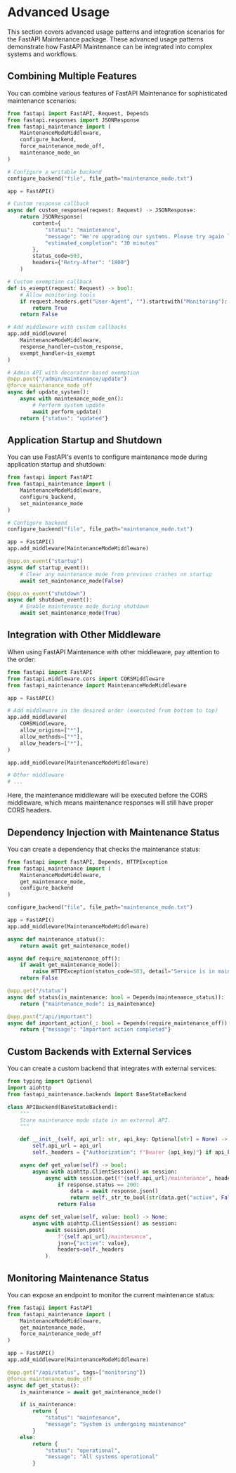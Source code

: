 # Advanced Usage

This section covers advanced usage patterns and integration scenarios for the FastAPI Maintenance package. These advanced usage patterns demonstrate how FastAPI Maintenance can be integrated into complex systems and workflows.

## Combining Multiple Features

You can combine various features of FastAPI Maintenance for sophisticated maintenance scenarios:

```python
from fastapi import FastAPI, Request, Depends
from fastapi.responses import JSONResponse
from fastapi_maintenance import (
    MaintenanceModeMiddleware,
    configure_backend,
    force_maintenance_mode_off,
    maintenance_mode_on
)

# Configure a writable backend
configure_backend("file", file_path="maintenance_mode.txt")

app = FastAPI()

# Custom response callback
async def custom_response(request: Request) -> JSONResponse:
    return JSONResponse(
        content={
            "status": "maintenance",
            "message": "We're upgrading our systems. Please try again later.",
            "estimated_completion": "30 minutes"
        },
        status_code=503,
        headers={"Retry-After": "1800"}
    )

# Custom exemption callback
def is_exempt(request: Request) -> bool:
    # Allow monitoring tools
    if request.headers.get("User-Agent", "").startswith("Monitoring"):
        return True
    return False

# Add middleware with custom callbacks
app.add_middleware(
    MaintenanceModeMiddleware,
    response_handler=custom_response,
    exempt_handler=is_exempt
)

# Admin API with decorator-based exemption
@app.post("/admin/maintenance/update")
@force_maintenance_mode_off
async def update_system():
    async with maintenance_mode_on():
        # Perform system update
        await perform_update()
    return {"status": "updated"}
```

## Application Startup and Shutdown

You can use FastAPI's events to configure maintenance mode during application startup and shutdown:

```python
from fastapi import FastAPI
from fastapi_maintenance import (
    MaintenanceModeMiddleware,
    configure_backend,
    set_maintenance_mode
)

# Configure backend
configure_backend("file", file_path="maintenance_mode.txt")

app = FastAPI()
app.add_middleware(MaintenanceModeMiddleware)

@app.on_event("startup")
async def startup_event():
    # Clear any maintenance mode from previous crashes on startup
    await set_maintenance_mode(False)

@app.on_event("shutdown")
async def shutdown_event():
    # Enable maintenance mode during shutdown
    await set_maintenance_mode(True)
```

## Integration with Other Middleware

When using FastAPI Maintenance with other middleware, pay attention to the order:

```python
from fastapi import FastAPI
from fastapi.middleware.cors import CORSMiddleware
from fastapi_maintenance import MaintenanceModeMiddleware

app = FastAPI()

# Add middleware in the desired order (executed from bottom to top)
app.add_middleware(
    CORSMiddleware,
    allow_origins=["*"],
    allow_methods=["*"],
    allow_headers=["*"],
)

app.add_middleware(MaintenanceModeMiddleware)

# Other middleware
# ...
```

Here, the maintenance middleware will be executed before the CORS middleware, which means maintenance responses will still have proper CORS headers.

## Dependency Injection with Maintenance Status

You can create a dependency that checks the maintenance status:

```python
from fastapi import FastAPI, Depends, HTTPException
from fastapi_maintenance import (
    MaintenanceModeMiddleware,
    get_maintenance_mode,
    configure_backend
)

configure_backend("file", file_path="maintenance_mode.txt")

app = FastAPI()
app.add_middleware(MaintenanceModeMiddleware)

async def maintenance_status():
    return await get_maintenance_mode()

async def require_maintenance_off():
    if await get_maintenance_mode():
        raise HTTPException(status_code=503, detail="Service is in maintenance mode")
    return False

@app.get("/status")
async def status(is_maintenance: bool = Depends(maintenance_status)):
    return {"maintenance_mode": is_maintenance}

@app.post("/api/important")
async def important_action(_: bool = Depends(require_maintenance_off)):
    return {"message": "Important action completed"}
```

## Custom Backends with External Services

You can create a custom backend that integrates with external services:

```python
from typing import Optional
import aiohttp
from fastapi_maintenance.backends import BaseStateBackend

class APIBackend(BaseStateBackend):
    """
    Store maintenance mode state in an external API.
    """

    def __init__(self, api_url: str, api_key: Optional[str] = None) -> None:
        self.api_url = api_url
        self._headers = {"Authorization": f"Bearer {api_key}"} if api_key else {}

    async def get_value(self) -> bool:
        async with aiohttp.ClientSession() as session:
            async with session.get(f"{self.api_url}/maintenance", headers=self._headers) as response:
                if response.status == 200:
                    data = await response.json()
                    return self._str_to_bool(str(data.get("active", False)))
                return False

    async def set_value(self, value: bool) -> None:
        async with aiohttp.ClientSession() as session:
            await session.post(
                f"{self.api_url}/maintenance",
                json={"active": value},
                headers=self._headers
            )
```

## Monitoring Maintenance Status

You can expose an endpoint to monitor the current maintenance status:

```python
from fastapi import FastAPI
from fastapi_maintenance import (
    MaintenanceModeMiddleware,
    get_maintenance_mode,
    force_maintenance_mode_off
)

app = FastAPI()
app.add_middleware(MaintenanceModeMiddleware)

@app.get("/api/status", tags=["monitoring"])
@force_maintenance_mode_off
async def get_status():
    is_maintenance = await get_maintenance_mode()

    if is_maintenance:
        return {
            "status": "maintenance",
            "message": "System is undergoing maintenance"
        }
    else:
        return {
            "status": "operational",
            "message": "All systems operational"
        }
```
